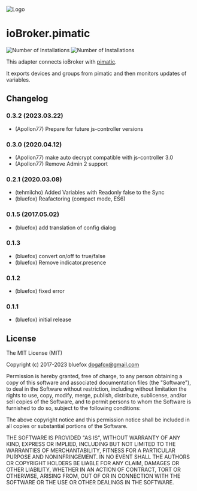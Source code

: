 ![Logo](admin/pimatic.png)
# ioBroker.pimatic

![Number of Installations](http://iobroker.live/badges/pimatic-installed.svg) 
![Number of Installations](http://iobroker.live/badges/pimatic-stable.svg) 

This adapter connects ioBroker with [pimatic](https://pimatic.org/).

It exports devices and groups from pimatic and then monitors updates of variables.

## Changelog

### 0.3.2 (2023.03.22)
* (Apollon77) Prepare for future js-controller versions

### 0.3.0 (2020.04.12)
* (Apollon77) make auto decrypt compatible with js-controller 3.0
* (Apollon77) Remove Admin 2 support

### 0.2.1 (2020.03.08)
* (tehmilcho) Added Variables with Readonly false to the Sync
* (bluefox) Reafactoring (compact mode, ES6)

### 0.1.5 (2017.05.02)
* (bluefox) add translation of config dialog

### 0.1.3
* (bluefox) convert on/off to true/false
* (bluefox) Remove indicator.presence

### 0.1.2
* (bluefox) fixed error

### 0.1.1
* (bluefox) initial release

## License
The MIT License (MIT)

Copyright (c) 2017-2023 bluefox <dogafox@gmail.com>

Permission is hereby granted, free of charge, to any person obtaining a copy
of this software and associated documentation files (the "Software"), to deal
in the Software without restriction, including without limitation the rights
to use, copy, modify, merge, publish, distribute, sublicense, and/or sell
copies of the Software, and to permit persons to whom the Software is
furnished to do so, subject to the following conditions:

The above copyright notice and this permission notice shall be included in
all copies or substantial portions of the Software.

THE SOFTWARE IS PROVIDED "AS IS", WITHOUT WARRANTY OF ANY KIND, EXPRESS OR
IMPLIED, INCLUDING BUT NOT LIMITED TO THE WARRANTIES OF MERCHANTABILITY,
FITNESS FOR A PARTICULAR PURPOSE AND NONINFRINGEMENT. IN NO EVENT SHALL THE
AUTHORS OR COPYRIGHT HOLDERS BE LIABLE FOR ANY CLAIM, DAMAGES OR OTHER
LIABILITY, WHETHER IN AN ACTION OF CONTRACT, TORT OR OTHERWISE, ARISING FROM,
OUT OF OR IN CONNECTION WITH THE SOFTWARE OR THE USE OR OTHER DEALINGS IN
THE SOFTWARE.
